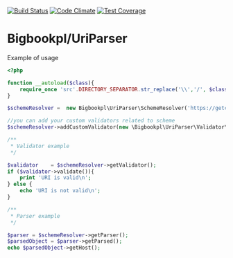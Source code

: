 [![Build Status](https://travis-ci.org/bigbookpl/uri-parser.svg?branch=master)](https://travis-ci.org/bigbookpl/uri-parser)
[![Code Climate](https://codeclimate.com/github/bigbookpl/uri-parser/badges/gpa.svg)](https://codeclimate.com/github/bigbookpl/uri-parser)
[![Test Coverage](https://codeclimate.com/github/bigbookpl/uri-parser/badges/coverage.svg)](https://codeclimate.com/github/bigbookpl/uri-parser/coverage)

# Bigbookpl/UriParser

Example of usage
```php
<?php

function __autoload($class){
    require_once 'src'.DIRECTORY_SEPARATOR.str_replace('\\','/', $class).'.php';
}

$schemeResolver =  new Bigbookpl\UriParser\SchemeResolver('https://getcomposer.org/doc/04-schema.md#type');

//you can add your custom validators related to scheme
$schemeResolver->addCustomValidator(new \Bigbookpl\UriParser\Validator\Strategy\EmailValidator());

/**
 * Validator example
 */

$validator    = $schemeResolver->getValidator();
if ($validator->validate()){
    print 'URI is valid\n';
} else {
    echo 'URI is not valid\n';
}

/**
 * Parser example
 */

$parser = $schemeResolver->getParser();
$parsedObject = $parser->getParsed();
echo $parsedObject->getHost();

```